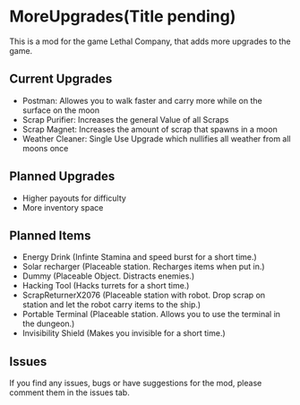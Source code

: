 # MoreUpgrades(Title pending)
This is a mod for the game Lethal Company, that adds more upgrades to the game.

## Current Upgrades
- Postman: Allowes you to walk faster and carry more while on the surface on the moon
- Scrap Purifier: Increases the general Value of all Scraps
- Scrap Magnet: Increases the amount of scrap that spawns in a moon
- Weather Cleaner: Single Use Upgrade which nullifies all weather from all moons once

## Planned Upgrades
- Higher payouts for difficulty
- More inventory space

## Planned Items
- Energy Drink (Infinte Stamina and speed burst for a short time.)
- Solar recharger (Placeable station. Recharges items when put in.)
- Dummy (Placeable Object. Distracts enemies.)
- Hacking Tool (Hacks turrets for a short time.)
- ScrapReturnerX2076 (Placeable station with robot. Drop scrap on station and let the robot carry items to the ship.)
- Portable Terminal (Placeable station. Allows you to use the terminal in the dungeon.)
- Invisibility Shield (Makes you invisible for a short time.)

## Issues
If you find any issues, bugs or have suggestions for the mod, please comment them in the issues tab.

